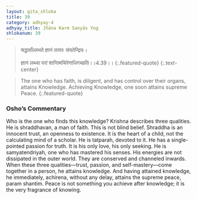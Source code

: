 ```yaml
---
layout: gita_shloka
title: 39
category: adhyay-4
adhyay_title: Jñāna Karm Sanyās Yog
shlokanum: 39
---
```


> श्रद्धावाँल्लभते ज्ञानं तत्परः संयतेन्द्रियः।<br><br>ज्ञानं लब्ध्वा परां शान्तिमचिरेणाधिगच्छति।।4.39।।
{:.featured-quote} 
{:.text-center}

> The one who has faith, is diligent, and has control over their organs, attains Knowledge. Achieving Knowledge, one soon attains supreme Peace.
{:.featured-quote}

### Osho’s Commentary
Who is the one who finds this knowledge? Krishna describes three qualities.
He is shraddhavan, a man of faith. This is not blind belief. Shraddha is an innocent trust, an openness to existence. It is the heart of a child, not the calculating mind of a scholar.
He is tatparah, devoted to it. He has a single-pointed passion for truth. It is his only love, his only seeking.
He is samyatendriyah, one who has mastered his senses. His energies are not dissipated in the outer world. They are conserved and channeled inwards.
When these three qualities—trust, passion, and self-mastery—come together in a person, he attains knowledge. And having attained knowledge, he immediately, achirena, without any delay, attains the supreme peace, param shantim. Peace is not something you achieve after knowledge; it is the very fragrance of knowing.
